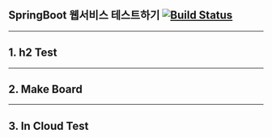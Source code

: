 ## SpringBoot 웹서비스 테스트하기 [![Build Status](https://travis-ci.org/gusgh9176/springboot_jpa.svg?branch=master)](https://travis-ci.org/gusgh9176/springboot_jpa)

---
## 1. h2 Test

---
## 2. Make Board

---
## 3. In Cloud Test
